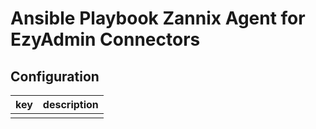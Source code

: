 # Ansible Playbook Zannix Agent for EzyAdmin Connectors

## Configuration

| key | description |
| --- | ----------- |
|     |             |
